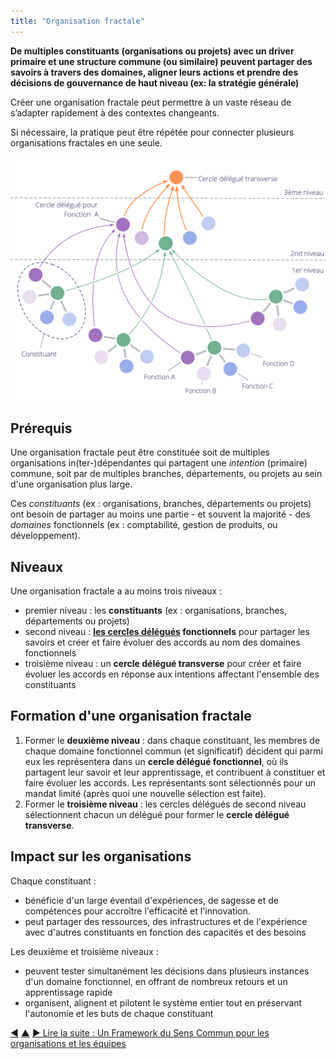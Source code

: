 ```yaml
---
title: "Organisation fractale"
---
```



<strong>De multiples constituants (organisations ou projets) avec un driver primaire et une structure commune (ou similaire) peuvent partager des savoirs à travers des domaines, aligner leurs actions et prendre des décisions de gouvernance de haut niveau (ex: la stratégie générale)</strong>

Créer une organisation fractale peut permettre à un vaste réseau de s’adapter rapidement à des contextes changeants.

Si nécessaire, la pratique peut être répétée pour connecter plusieurs organisations fractales en une seule.

![Organisation fractale](img/structural-patterns/fractal-organization.png)

## Prérequis

Une organisation fractale peut être constituée soit de multiples organisations in(ter-)dépendantes qui partagent une <dfn data-info="Driver: Le motif d'un groupe ou d'une personne pour répondre à une situation particulière.">intention</dfn> (primaire) commune, soit par de multiples branches, départements, ou projets au sein d'une organisation plus large.

Ces <dfn data-info="Constituant: Une équipe (par exemple un cercle, une équipe, un département, une branche, un projet ou une organisation) qui délègue l'autorité à un représentant pour agir en leur nom dans d'autres équipes ou organisations.">constituants</dfn> (ex : organisations, branches, départements ou projets) ont besoin de partager au moins une partie - et souvent la majorité - des <dfn data-info="Domaine: Une zone d'influence, d’activité et de prise de décisions distincte au sein d'une organisation.">domaines</dfn> fonctionnels (ex : comptabilité, gestion de produits, ou développement).

## Niveaux

Une organisation fractale a au moins trois niveaux :

- premier niveau : les **constituants** (ex : organisations, branches, départements ou projets)
- second niveau : **[les cercles délégués](delegate-circle.html) fonctionnels** pour partager les savoirs et créer et faire évoluer des accords au nom des domaines fonctionnels
- troisième niveau : un **cercle délégué transverse** pour créer et faire évoluer les accords en réponse aux intentions affectant l'ensemble des constituants

## Formation d'une organisation fractale

1. Former le **deuxième niveau** : dans chaque constituant, les membres de chaque domaine fonctionnel commun (et significatif) décident qui parmi eux les représentera dans un **cercle délégué fonctionnel**, où ils partagent leur savoir et leur apprentissage, et contribuent à constituer et faire évoluer les accords. Les représentants sont sélectionnés pour un mandat limité (après quoi une nouvelle sélection est faite).
2. Former le **troisième niveau** : les cercles délégués de second niveau sélectionnent chacun un délégué pour former le **cercle délégué transverse**.

## Impact sur les organisations

Chaque constituant :

- bénéficie d'un large éventail d'expériences, de sagesse et de compétences pour accroître l'efficacité et l'innovation.
- peut partager des ressources, des infrastructures et de l'expérience avec d'autres constituants en fonction des capacités et des besoins

Les deuxième et troisième niveaux :

- peuvent tester simultanément les décisions dans plusieurs instances d'un domaine fonctionnel, en offrant de nombreux retours et un apprentissage rapide
- organisent, alignent et pilotent le système entier tout en préservant l'autonomie et les buts de chaque constituant

<div class="bottom-nav">
<a href="service-organization.html" title="Retour à : Organisation de service">◀</a> <a href="organizational-structure.html" title="Remonter: Structurer l&apos;organisation">▲</a> <a href="csf.html" title="">▶ Lire la suite : Un Framework du Sens Commun pour les organisations et les équipes</a>
</div>


<script type="text/javascript">
Mousetrap.bind('g n', function() {
    window.location.href = 'csf.html';
    return false;
});
</script>

